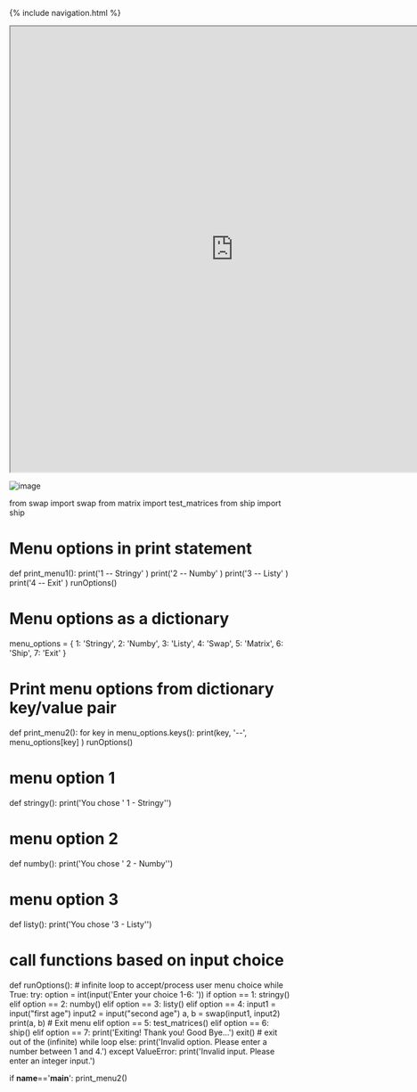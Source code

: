 {% include navigation.html %}

<iframe src="https://replit.com/@RohanG326/trimester3personalrepo?embed=true#.replit" width="800px" height="800px"></iframe>

![image](https://user-images.githubusercontent.com/89225438/158246149-8ae7b927-beeb-437c-b19c-40595d1a0431.png)


from swap import swap
from matrix import test_matrices
from ship import ship


# Menu options in print statement
def print_menu1():
    print('1 -- Stringy' )
    print('2 -- Numby' )
    print('3 -- Listy' )
    print('4 -- Exit' )
    runOptions()


# Menu options as a dictionary
menu_options = {
    1: 'Stringy',
    2: 'Numby',
    3: 'Listy',
    4: 'Swap',
    5: 'Matrix',
    6: 'Ship',
    7: 'Exit'
}

# Print menu options from dictionary key/value pair
def print_menu2():
    for key in menu_options.keys():
        print(key, '--', menu_options[key] )
    runOptions()

# menu option 1
def stringy():
    print('You chose \' 1 -  Stringy\'')

# menu option 2
def numby():
    print('You chose \' 2 - Numby\'')

# menu option 3
def listy():
    print('You chose \'3 - Listy\'')

# call functions based on input choice
def runOptions():
    # infinite loop to accept/process user menu choice
    while True:
        try:
            option = int(input('Enter your choice 1-6: '))
            if option == 1:
                stringy()
            elif option == 2:
                numby()
            elif option == 3:
                listy()
            elif option == 4:
                input1 = input("first age")
                input2 = input("second age")
                a, b = swap(input1, input2)
                print(a, b)
            # Exit menu
            elif option == 5:
                test_matrices()
            elif option == 6:
                ship()
            elif option == 7:
                print('Exiting! Thank you! Good Bye...')
                exit() # exit out of the (infinite) while loop
            else:
                print('Invalid option. Please enter a number between 1 and 4.')
        except ValueError:
            print('Invalid input. Please enter an integer input.')

if __name__=='__main__':
    print_menu2()
